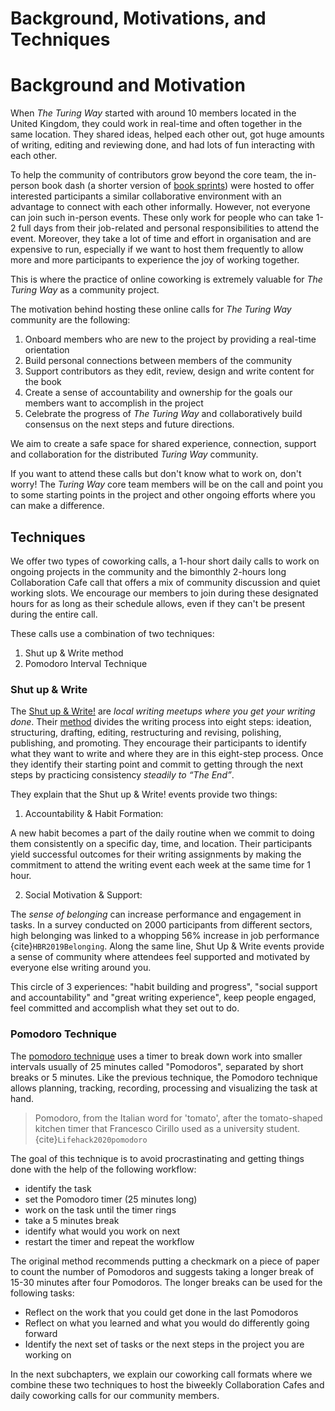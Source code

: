 # Background, Motivations, and Techniques

# Background and Motivation

When _The Turing Way_ started with around 10 members located in the United Kingdom, they could work in real-time and often together in the same location.
They shared ideas, helped each other out, got huge amounts of writing, editing and reviewing done, and had lots of fun interacting with each other.

To help the community of contributors grow beyond the core team, the in-person book dash (a shorter version of [book sprints](https://www.booksprints.net/)) were hosted to offer interested participants a similar collaborative environment with an advantage to connect with each other informally.
However, not everyone can join such in-person events.
These only work for people who can take 1-2 full days from their job-related and personal responsibilities to attend the event.
Moreover, they take a lot of time and effort in organisation and are expensive to run, especially if we want to host them frequently to allow more and more participants to experience the joy of working together.

This is where the practice of online coworking is extremely valuable for _The Turing Way_ as a community project.

The motivation behind hosting these online calls for _The Turing Way_ community are the following:

1. Onboard members who are new to the project by providing a real-time orientation
2. Build personal connections between members of the community
3. Support contributors as they edit, review, design and write content for the book
4. Create a sense of accountability and ownership for the goals our members want to accomplish in the project
5. Celebrate the progress of _The Turing Way_ and collaboratively build consensus on the next steps and future directions.

We aim to create a safe space for shared experience, connection, support and collaboration for the distributed _Turing Way_ community.

If you want to attend these calls but don't know what to work on, don't worry!
The _Turing Way_ core team members will be on the call and point you to some starting points in the project and other ongoing efforts where you can make a difference.

## Techniques

We offer two types of coworking calls, a 1-hour short daily calls to work on ongoing projects in the community and the bimonthly 2-hours long Collaboration Cafe call that offers a mix of community discussion and quiet working slots.
We encourage our members to join during these designated hours for as long as their schedule allows, even if they can't be present during the entire call.

These calls use a combination of two techniques:
1. Shut up & Write method
2. Pomodoro Interval Technique

### Shut up & Write

The [Shut up & Write!](https://shutupwrite.com/) are *local writing meetups where you get your writing done*.
Their [method](https://shutupwrite.com/method) divides the writing process into eight steps: ideation, structuring, drafting, editing, restructuring and revising, polishing, publishing, and promoting.
They encourage their participants to identify what they want to write and where they are in this eight-step process.
Once they identify their starting point and commit to getting through the next steps by practicing consistency *steadily to “The End”*.

They explain that the Shut up & Write! events provide two things:

1. Accountability & Habit Formation:

A new habit becomes a part of the daily routine when we commit to doing them consistently on a specific day, time, and location.
Their participants yield successful outcomes for their writing assignments by making the commitment to attend the writing event each week at the same time for 1 hour.

2. Social Motivation & Support:

The *sense of belonging* can increase performance and engagement in tasks.
In a survey conducted on 2000 participants from different sectors, high belonging was linked to a whopping 56% increase in job performance {cite}`HBR2019Belonging`.
Along the same line, Shut Up & Write events provide a sense of community where attendees feel supported and motivated by everyone else writing around you.

This circle of 3 experiences: "habit building and progress", "social support and accountability" and "great writing experience", keep people engaged, feel committed and accomplish what they set out to do.

### Pomodoro Technique

The [pomodoro technique](https://en.wikipedia.org/wiki/Pomodoro_Technique) uses a timer to break down work into smaller intervals usually of 25 minutes called "Pomodoros", separated by short breaks or 5 minutes.
Like the previous technique, the Pomodoro technique allows planning, tracking, recording, processing and visualizing the task at hand.

> Pomodoro, from the Italian word for 'tomato', after the tomato-shaped kitchen timer that Francesco Cirillo used as a university student. {cite}`Lifehack2020pomodoro`

The goal of this technique is to avoid procrastinating and getting things done with the help of the following workflow:
- identify the task
- set the Pomodoro timer (25 minutes long)
- work on the task until the timer rings
- take a 5 minutes break
- identify what would you work on next
- restart the timer and repeat the workflow

The original method recommends putting a checkmark on a piece of paper to count the number of Pomodoros and suggests taking a longer break of 15-30 minutes after four Pomodoros.
The longer breaks can be used for the following tasks:
- Reflect on the work that you could get done in the last Pomodoros
- Reflect on what you learned and what you would do differently going forward
- Identify the next set of tasks or the next steps in the project you are working on

In the next subchapters, we explain our coworking call formats where we combine these two techniques to host the biweekly Collaboration Cafes and daily coworking calls for our community members.
